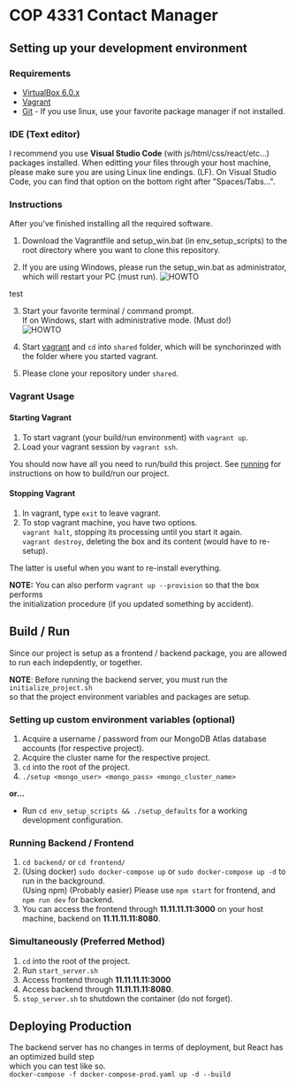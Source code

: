 # COP 4331 Contact Manager

## Setting up your development environment
### Requirements
* [VirtualBox 6.0.x](https://www.virtualbox.org/wiki/Download_Old_Builds_6_0 "VirtualBox's Old Downloads")
* [Vagrant](https://www.vagrantup.com/downloads.html "Vagrant Downloads")
* [Git](https://git-scm.com/downloads "Git Downloads") - If you use linux, use your favorite package manager if not installed.

### IDE (Text editor)
I recommend you use **Visual Studio Code** (with js/html/css/react/etc...) packages installed.
When editting your files through your host machine, please make sure you are using Linux line endings.
(LF). On Visual Studio Code, you can find that option on the bottom right after "Spaces/Tabs...".

### Instructions
After you've finished installing all the required software.   

1. Download the Vagrantfile and setup_win.bat (in env_setup_scripts)
   to the root directory where you want to clone this repository.   
   
2. If you are using Windows, please run the setup_win.bat as administrator, which will restart your PC (must run).
  ![HOWTO](https://i.imgur.com/bRyphN9.png "Run as admin")

test

3. Start your favorite terminal / command prompt.  
   If on Windows, start with administrative mode. (Must do!)  
   ![HOWTO](https://i.imgur.com/s27M0cm.png "Run as admin")
   
4. Start [vagrant](#vagrant-usage) and `cd` into `shared` folder, which will be synchorinzed
   with the folder where you started vagrant.   
5. Please clone your repository under `shared`.

### Vagrant Usage
#### Starting Vagrant
1. To start vagrant (your build/run environment) with `vagrant up`.
2. Load your vagrant session by `vagrant ssh`.

You should now have all you need to run/build this project. See [running](#running)
for instructions on how to build/run our project.

#### Stopping Vagrant
1. In vagrant, type `exit` to leave vagrant.  
2. To stop vagrant machine, you have two options.  
   `vagrant halt`, stopping its processing until you start it again.  
   `vagrant destroy`, deleting the box and its content (would have to re-setup).

The latter is useful when you want to re-install everything.   

**NOTE:** You can also perform `vagrant up --provision` so that the box performs  
the initialization procedure (if you updated something by accident).

## Build / Run
Since our project is setup as a frontend / backend package, 
you are allowed to run each indepdently, or together.  

**NOTE**: Before running the backend server, you must run the `initialize_project.sh`  
so that the project environment variables and packages are setup.

### Setting up custom environment variables (optional)
1. Acquire a username / password from our MongoDB Atlas database accounts (for respective project).
2. Acquire the cluster name for the respective project.
3. `cd` into the root of the project.
4. `./setup <mongo_user> <mongo_pass> <mongo_cluster_name>` 
  
**or...**  
* Run `cd env_setup_scripts && ./setup_defaults` for a working development configuration.

### Running Backend / Frontend  
1. `cd backend/` or `cd frontend/`
2. (Using docker) `sudo docker-compose up` or `sudo docker-compose up -d` to run in the background.  
   (Using npm)    (Probably easier) Please use `npm start` for frontend, and `npm run dev` for backend.
3. You can access the frontend through __11.11.11.11:3000__ on your host machine, backend on __11.11.11.11:8080__.

### Simultaneously (Preferred Method)
1. `cd` into the root of the project.
2. Run `start_server.sh`
3. Access frontend through __11.11.11.11:3000__
4. Access backend through __11.11.11.11:8080__.
5. `stop_server.sh` to shutdown the container (do not forget).

## Deploying Production
The backend server has no changes in terms of deployment, but React has an optimized build step  
which you can test like so.  
`docker-compose -f docker-compose-prod.yaml up -d --build`
